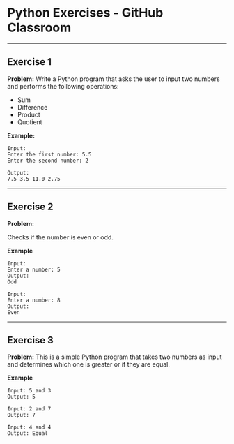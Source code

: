 # Python Exercises - GitHub Classroom

---

## Exercise 1

**Problem:**
Write a Python program that asks the user to input two numbers and performs the following operations:
- Sum
- Difference
- Product
- Quotient

**Example:**

	Input:
	Enter the first number: 5.5
	Enter the second number: 2

	Output:
	7.5 3.5 11.0 2.75


---

## Exercise 2

**Problem:**

Checks if the number is even or odd.

**Example**

 	Input: 
	Enter a number: 5
  	Output:
	Odd

  	Input: 
	Enter a number: 8
  	Output:
	Even

---

## Exercise 3

**Problem:**
This is a simple Python program that takes two numbers as input and determines which one is greater or if they are equal.

 
**Example**

	Input: 5 and 3
	Output: 5
 
	Input: 2 and 7
	Output: 7
 
	Input: 4 and 4
	Output: Equal
